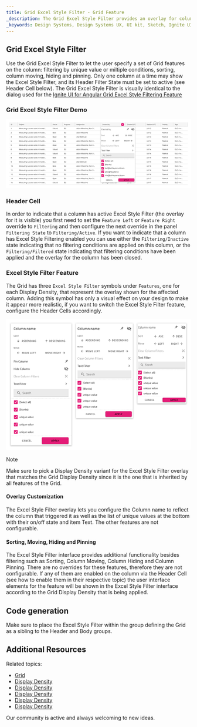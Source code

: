 ```yaml
---
title: Grid Excel Style Filter - Grid Feature
_description: The Grid Excel Style Filter provides an overlay for column manipulations such as sorting, filtering, column moving, hiding and pinning.
_keywords: Design Systems, Design Systems UX, UI kit, Sketch, Ignite UI for Angular, Sketch to Angular, Sketch to Angular, Angular, Angular Design System, Export code from Sketch, Design Kits for Angular, Sketch HTML, Sketch to HTML, Sketch UI kits
---
```


## Grid Excel Style Filter

Use the Grid Excel Style Filter to let the user specify a set of Grid features on the column: filtering by unique value or miltiple conditions, sorting, column moving, hiding and pinning. Only one column at a time may show the Excel Style Filter, and its Header Filter State must be set to active (see Header Cell below). The Grid Excel Style Filter is visually identical to the dialog used for the [Ignite UI for Angular Grid Excel Style Filtering Feature](https://www.infragistics.com/products/ignite-ui-angular/angular/components/grid/excel_style_filtering.html)

### Grid Excel Style Filter Demo

<img class="responsive-img" src="../images/grid_excel_style_filter_demo.png" srcset="../images/grid_excel_style_filter_demo@2x.png 2x" />

### Header Cell

In order to indicate that a column has active Excel Style Filter (the overlay for it is visible) you first need to set the `Feature Left` or `Feature Right` override to `Filtering` and then configure the next override in the panel `Filtering State` to `Filtering/Active`. If you want to indicate that a column has Excel Style Filtering enabled you can use either the `Filtering/Inactive` state indicating that no filtering conditions are applied on this column, or the `Filtering/Filtered` state indicating that filtering conditions have been applied and the overlay for the column has been closed.

### Excel Style Filter Feature

The Grid has three `Excel Style Filter` symbols under `Features`, one for each Display Density, that represent the overlay shown for the affected column. Adding this symbol has only a visual effect on your design to make it appear more realistic, if you want to switch the Excel Style Filter feature, configure the Header Cells accordingly.

<img class="responsive-img" src="../images/grid_excel_style_filter_densities.png" srcset="../images/grid_excel_style_filter_densities@2x.png 2x" />

> [!Note]
> Make sure to pick a Display Density variant for the Excel Style Filter overlay that matches the Grid Display Density since it is the one that is inherited by all features of the Grid.

#### Overlay Customization

The Excel Style Filter overlay lets you configure the Column name to reflect the column that triggered it as well as the list of unique values at the bottom with their on/off state and item Text. The other features are not configurable.

#### Sorting, Moving, Hiding and Pinning

The Excel Style Filter interface provides additional functionality besides filtering such as Sorting, Column Moving, Column Hiding and Column Pinning. There are no overrides for these features, therefore they are not configurable. If any of them are enabled on the column via the Header Cell (see how to enable them in their respective topic) the user interface elements for the feature will be shown in the Excel Style Filter interface according to the Grid Display Density that is being applied.

## Code generation

Make sure to place the Excel Style Filter within the group defining the Grid as a sibling to the Header and Body groups.

## Additional Resources

Related topics:

- [Grid](grid.md)
- [Display Density](grid-display-density.md)
- [Display Density](grid-sorting.md)
- [Display Density](grid-column-moving.md)
- [Display Density](grid-column-hiding.md)
- [Display Density](grid-column-pinning.md)
  <div class="divider--half"></div>

Our community is active and always welcoming to new ideas.
